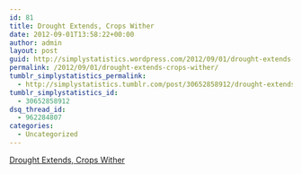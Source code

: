 ```yaml
---
id: 81
title: Drought Extends, Crops Wither
date: 2012-09-01T13:58:22+00:00
author: admin
layout: post
guid: http://simplystatistics.wordpress.com/2012/09/01/drought-extends-crops-wither
permalink: /2012/09/01/drought-extends-crops-wither/
tumblr_simplystatistics_permalink:
  - http://simplystatistics.tumblr.com/post/30652858912/drought-extends-crops-wither
tumblr_simplystatistics_id:
  - 30652858912
dsq_thread_id:
  - 962284807
categories:
  - Uncategorized
---
```

[Drought Extends, Crops Wither](http://www.nytimes.com/interactive/2012/08/24/us/drought-crops.html)